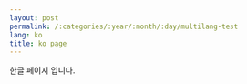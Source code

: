 ```yaml
---
layout: post
permalink: /:categories/:year/:month/:day/multilang-test
lang: ko
title: ko page
---
```


한글 페이지 입니다.